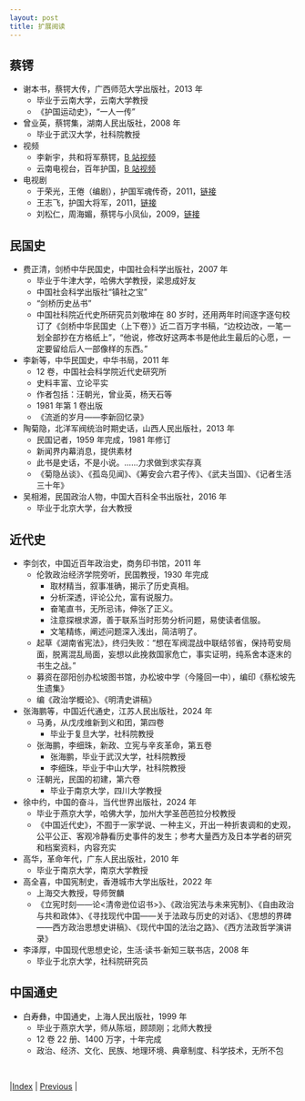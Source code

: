 ```yaml
---
layout: post
title: 扩展阅读
---
```


## 蔡锷

* 谢本书，蔡锷大传，广西师范大学出版社，2013 年
  * 毕业于云南大学，云南大学教授
  * 《护国运动史》，“一人一传”
* 曾业英，蔡锷集，湖南人民出版社，2008 年
  * 毕业于武汉大学，社科院教授
* 视频
  * 李新宇，共和将军蔡锷，[B 站视频](https://www.bilibili.com/video/BV1gW411u7Rd)
  * 云南电视台，百年护国，[B 站视频](https://www.bilibili.com/video/BV1Br4y1F7wa/)
* 电视剧
  * 于荣光，王倦（编剧），护国军魂传奇，2011，[链接](https://movie.douban.com/subject/5446225/)
  * 王志飞，护国大将军，2011，[链接](https://movie.douban.com/subject/5384563/)
  * 刘松仁，周海媚，蔡锷与小凤仙，2009，[链接](https://movie.douban.com/subject/3339375/)

## 民国史

* 费正清，剑桥中华民国史，中国社会科学出版社，2007 年
  * 毕业于牛津大学，哈佛大学教授，梁思成好友
  * 中国社会科学出版社“镇社之宝”
  * “剑桥历史丛书”
  * 中国社科院近代史所研究员刘敬坤在 80 岁时，还用两年时间逐字逐句校订了《剑桥中华民国史（上下卷）》近二百万字书稿，“边校边改，一笔一划全部抄在方格纸上”，“他说，修改好这两本书是他此生最后的心愿，一定要留给后人一部像样的东西。”
* 李新等，中华民国史，中华书局，2011 年
  * 12 卷，中国社会科学院近代史研究所
  * 史料丰富、立论平实
  * 作者包括：汪朝光，曾业英，杨天石等
  * 1981 年第 1 卷出版
  * 《流逝的岁月——李新回忆录》
* 陶菊隐，北洋军阀统治时期史话，山西人民出版社，2013 年
  * 民国记者，1959 年完成，1981 年修订
  * 新闻界内幕消息，提供素材
  * 此书是史话，不是小说。……力求做到求实存真
  * 《菊隐丛谈》、《孤岛见闻》、《筹安会六君子传》、《武夫当国》、《记者生活三十年》
* 吴相湘，民国政治人物，中国大百科全书出版社，2016 年
  * 毕业于北京大学，台大教授

## 近代史

* 李剑农，中国近百年政治史，商务印书馆，2011 年
  * 伦敦政治经济学院旁听，民国教授，1930 年完成
    * 取材精当，叙事准确，揭示了历史真相。
    * 分析深透，评论公允，富有说服力。
    * 奋笔直书，无所忌讳，伸张了正义。
    * 注意探根求源，善于联系当时形势分析问题，易使读者信服。
    * 文笔精练，阐述问题深入浅出，简洁明了。
  * 起草《湖南省宪法》，终归失败：“想在军阀混战中联结邻省，保持苟安局面，脱离混乱局面，妄想以此挽救国家危亡，事实证明，纯系舍本逐末的书生之战。”
  * 募资在邵阳创办松坡图书馆，办松坡中学（今隆回一中），编印《蔡松坡先生遗集》
  * 编《政治学概论》、《明清史讲稿》
* 张海鹏等，中国近代通史，江苏人民出版社，2024 年
  * 马勇，从戊戌维新到义和团，第四卷
    * 毕业于复旦大学，社科院教授
  * 张海鹏，李细珠，新政、立宪与辛亥革命，第五卷
    * 张海鹏，毕业于武汉大学，社科院教授
    * 李细珠，毕业于中山大学，社科院教授
  * 汪朝光，民国的初建，第六卷
    * 毕业于南京大学，四川大学教授
* 徐中约，中国的奋斗，当代世界出版社，2024 年
  * 毕业于燕京大学，哈佛大学，加州大学圣芭芭拉分校教授
  * 《中国近代史》，不囿于一家学说、一种主义，开出一种折衷调和的史观，公平公正、客观冷静看历史事件的发生；参考大量西方及日本学者的研究和档案资料，内容充实
* 高华，革命年代，广东人民出版社，2010 年
  * 毕业于南京大学，南京大学教授
* 高全喜，中国宪制史，香港城市大学出版社，2022 年
  * 上海交大教授，导师贺麟
  * 《立宪时刻——论<清帝逊位诏书>》、《政治宪法与未来宪制》、《自由政治与共和政体》、《寻找现代中国——关于法政与历史的对话》、《思想的界碑——西方政治思想史讲稿》、《现代中国的法治之路》、《西方法政哲学演讲录》
* 李泽厚，中国现代思想史论，生活·读书·新知三联书店，2008 年
  * 毕业于北京大学，社科院研究员

## 中国通史

* 白寿彝，中国通史，上海人民出版社，1999 年
  * 毕业于燕京大学，师从陈垣，顾颉刚；北师大教授
  * 12 卷 22 册、1400 万字，十年完成
  * 政治、经济、文化、民族、地理环境、典章制度、科学技术，无所不包

<br/>

|[Index](./) | [Previous](19-gaohua) |
